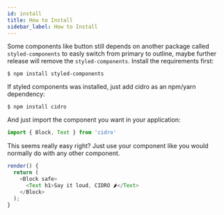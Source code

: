 ```yaml
---
id: install
title: How to Install
sidebar_label: How to Install
---
```


Some components like button still depends on another package called `styled-components` to easly switch from primary to outline, maybe further release will remove the `styled-components`. Install the requirements first: 

```
$ npm install styled-components
```

If styled components was installed, just add cidro as an npm/yarn dependency:

```
$ npm install cidro 
```

And just import the component you want in your application:

```javascript
import { Block, Text } from 'cidro'
```

This seems really easy right? Just use your component like you would normally do with any other component.

```javascript
render() {
  return (
    <Block safe>
      <Text h1>Say it loud, CIDRO 🌶️</Text>
    </Block>
  );
}
```